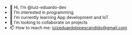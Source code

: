 - 👋 Hi, I’m @luiz-eduardo-dev
- 👀 I’m interested in programming
- 🌱 I’m currently learning App development and IoT
- 💞️ I’m looking to collaborate on projects
- 📫 How to reach me: luizeduardolopescandido@gmail.com

<!---
luiz-eduardo-dev/luiz-eduardo-dev is a ✨ special ✨ repository because its `README.md` (this file) appears on your GitHub profile.
You can click the Preview link to take a look at your changes.
--->
